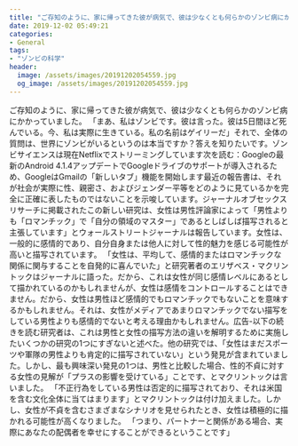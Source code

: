 ```yaml
---
title: "ご存知のように、家に帰ってきた彼が病気で、彼は少なくとも何らかのゾンビ病にかかっていました。"
date: 2019-12-02 05:49:21
categories:
- General
tags:
- "ゾンビの科学"
header:
  image: /assets/images/20191202054559.jpg
  og_image: /assets/images/20191202054559.jpg
---
```


ご存知のように、家に帰ってきた彼が病気で、彼は少なくとも何らかのゾンビ病にかかっていました。 「まあ、私はゾンビです。彼は言った。彼は5日間ほど死んでいる。今、私は実際に生きている。私の名前はゲイリーだ」それで、全体の質問は、世界にゾンビがいるというのは本当ですか？答えを知りたいです。ゾンビサイエンスは現在Netflixでストリーミングしています次を読む：Googleの最新のAndroid 4.1.4アップデートでGoogleドライブのサポートが導入されるため、GoogleはGmailの「新しいタブ」機能を開始します最近の報告書は、それが社会が実際に性、親密さ、およびジェンダー平等をどのように見ているかを完全に正確に表したものではないことを示唆しています。ジャーナルオブセックスリサーチに掲載されたこの新しい研究は、女性は男性評論家によって「男性よりも「ロマンチック」で「自分の領域のマスター」であるとしばしば描写されると主張しています」とウォールストリートジャーナルは報告しています。女性は、一般的に感情的であり、自分自身または他人に対して性的魅力を感じる可能性が高いと描写されています。 「女性は、平均して、感情的またはロマンチックな関係に関与することを自発的に喜んでいた」と研究著者のエリザベス・マクリントックはジャーナルに語った。だから、これは女性が同じ感情レベルにあるとして描かれているのかもしれませんが、女性は感情をコントロールすることはできません。だから、女性は男性ほど感情的でもロマンチックでもないことを意味するかもしれません。それは、女性がメディアであまりロマンチックでない描写をしている男性よりも感情的でないと考える理由かもしれません。広告-以下の続きを読む研究者は、これは男性と女性の描写方法の違いを解明するために実施したいくつかの研究の1つにすぎないと述べた。他の研究では、「女性はまだスポーツや軍隊の男性よりも肯定的に描写されていない」という発見が含まれていました。しかし、最も興味深い発見の1つは、男性と比較した場合、性的不貞に対する女性の見解が「プラスの影響を受けている」ことです、とマクリントックは言いました。 「不正行為をしている男性は否定的に描写されており、それは米国を含む文化全体に当てはまります」とマクリントックは付け加えました。しかし、女性が不貞を含むさまざまなシナリオを見せられたとき、女性は積極的に描かれる可能性が高くなりました。 「つまり、パートナーと関係がある場合、実際にあなたの配偶者を幸せにすることができるということです」
